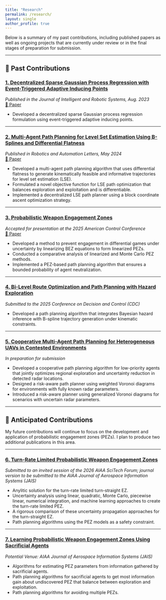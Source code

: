 ```yaml
---
title: "Research"
permalink: /research/
layout: single
author_profile: true
---
```


Below is a summary of my past contributions, including published papers as well as ongoing projects that are currently under review or in the final stages of preparation for submission.

---

## 🧪 Past Contributions

### [1. Decentralized Sparse Gaussian Process Regression with Event-Triggered Adaptive Inducing Points](/research/dgp/)
*Published in the Journal of Intelligent and Robotic Systems, Aug. 2023*  
[📄 Paper](https://doi.org/10.1007/s10846-023-01903-w)

- Developed a decentralized sparse Gaussian process regression formulation using event-triggered adaptive inducing points.

---

### [2. Multi-Agent Path Planning for Level Set Estimation Using B-Splines and Differential Flatness](/research/lse/)
*Published in Robotics and Automation Letters, May 2024*  
[📄 Paper](https://doi.org/10.1109/LRA.2024.xxxxxx)

- Developed a multi-agent path planning algorithm that uses differential flatness to generate kinematically feasible and informative trajectories for level set estimation (LSE).
- Formulated a novel objective function for LSE path optimization that balances exploration and exploitation and is differentiable.
- Implemented a decentralized LSE path planner using a block coordinate ascent optimization strategy.

---

### [3. Probabilistic Weapon Engagement Zones](/research/pez2025/)
*Accepted for presentation at the 2025 American Control Conference*  
[📄 Paper](https://arxiv.org/abs/xxxx.xxxxx)

- Developed a method to prevent engagement in differential games under uncertainty by linearizing BEZ equations to form linearized PEZs.
- Conducted a comparative analysis of linearized and Monte Carlo PEZ methods.
- Implemented a PEZ-based path planning algorithm that ensures a bounded probability of agent neutralization.

---

### [4. Bi-Level Route Optimization and Path Planning with Hazard Exploration](/research/hazard-planner/)
*Submitted to the 2025 Conference on Decision and Control (CDC)*

- Developed a path planning algorithm that integrates Bayesian hazard inference with B-spline trajectory generation under kinematic constraints.

---

### [5. Cooperative Multi-Agent Path Planning for Heterogeneous UAVs in Contested Environments](/research/coop-uavs/)
*In preparation for submission*

- Developed a cooperative path planning algorithm for low-priority agents that jointly optimizes regional exploration and uncertainty reduction in detected radar locations.
- Designed a risk-aware path planner using weighted Voronoi diagrams for environments with fully known radar parameters.
- Introduced a risk-aware planner using generalized Voronoi diagrams for scenarios with uncertain radar parameters.

---

## 🚀 Anticipated Contributions

My future contributions will continue to focus on the development and application of probabilistic engagement zones (PEZs). I plan to produce two additional publications in this area.

---

### [6. Turn-Rate Limited Probabilistic Weapon Engagement Zones](/research/cspez/)
*Submitted to an invited session of the 2026 AIAA SciTech Forum; journal version to be submitted to the AIAA Journal of Aerospace Information Systems (JAIS)*

- Anylitic solution for the turn-rate limited turn-straight EZ.
- Uncertainty analysis using linear, quadratic, Monte Carlo, piecewise linear, numerical integration, and machine learning approaches to create the turn-rate limited PEZ.
- A rigorous comparison of these uncertainty propagation approaches for the turn-straight EZ.
- Path planning algorithms using the PEZ models as a safety constraint.

---

### [7. Learning Probabilistic Weapon Engagement Zones Using Sacrificial Agents](/research/learning-pez/)
*Potential Venue: AIAA Journal of Aerospace Information Systems (JAIS)*

- Algorithms for estimating PEZ parameters from information gathered by sacrificial agents.
- Path planning algorithms for sacrificial agents to get most information gain about undiscovered PEZ that balance between exploration and exploitation.
- Path planning algorithms for avoiding multiple PEZs.
